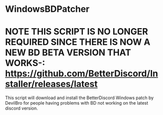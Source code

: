 # WindowsBDPatcher

# NOTE THIS SCRIPT IS NO LONGER REQUIRED SINCE THERE IS NOW A NEW BD BETA VERSION THAT WORKS-: https://github.com/BetterDiscord/Installer/releases/latest
This script will download and install the BetterDiscord Windows patch by DevilBro for people having problems with BD not working on the latest discord version.
